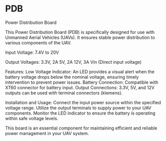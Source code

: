 # PDB
Power Distribution Board

This Power Distribution Board (PDB) is specifically designed for use with Unmanned Aerial Vehicles (UAVs). It ensures stable power distribution to various components of the UAV.

Input Voltage:
7.4V to 20V

Output Voltages:
3.3V, 2A
5V, 2A
12V, 3A
Vin (Direct input voltage)

Features:
Low Voltage Indicator: An LED provides a visual alert when the battery voltage drops below the nominal voltage, ensuring timely intervention to prevent power issues.
Battery Connection: Compatible with XT60 connector for battery input.
Output Connections: 3.3V, 5V, and 12V outputs can be used with terminal connectors (klemens).

Installation and Usage:
Connect the input power source within the specified voltage range.
Utilize the output terminals to supply power to your UAV components.
Monitor the LED indicator to ensure the battery is operating within safe voltage levels.

This board is an essential component for maintaining efficient and reliable power management in your UAV system.
